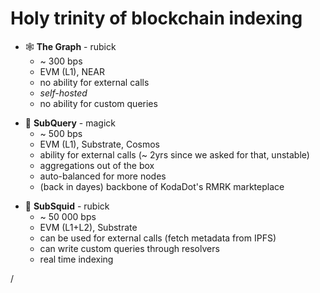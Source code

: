 # Holy trinity of blockchain indexing

<div grid="~ cols-3 gap-1" m="t-2">


<div>

- 🕸 **The Graph** - rubick
  - ~ 300 bps
  - EVM (L1), NEAR
  - no ability for external calls
  - *self-hosted*
  - no ability for custom queries
  
</div>

<div>

- 📝 **SubQuery** - magick
  - ~ 500 bps
  - EVM (L1), Substrate, Cosmos
  - ability for external calls (~ 2yrs since we asked for that, unstable)
  - aggregations out of the box
  - auto-balanced for more nodes
  - (back in dayes) backbone of KodaDot's RMRK markteplace
</div>

<div>

- 🦑 **SubSquid** - rubick
  - ~ 50 000 bps
  - EVM (L1+L2), Substrate
  - can be used for external calls (fetch metadata from IPFS)
  - can write custom queries through resolvers
  - real time indexing
  
</div>



</div>

<div class="absolute right-5px bottom-5px">
<SlideCurrentNo /> / <SlidesTotal />
</div>